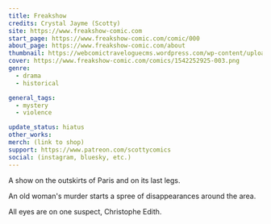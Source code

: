 ```yaml
---
title: Freakshow
credits: Crystal Jayme (Scotty)
site: https://www.freakshow-comic.com
start_page: https://www.freakshow-comic.com/comic/000
about_page: https://www.freakshow-comic.com/about
thumbnail: https://webcomictraveloguecms.wordpress.com/wp-content/uploads/2024/02/hubbox_freakshow.png
cover: https://www.freakshow-comic.com/comics/1542252925-003.png
genre:
  - drama
  - historical

general_tags: 
  - mystery
  - violence

update_status: hiatus
other_works:
merch: (link to shop)
support: https://www.patreon.com/scottycomics
social: (instagram, bluesky, etc.)
---
```


A show on the outskirts of Paris and on its last legs.

An old woman's murder starts a spree of disappearances around the area.

All eyes are on one suspect, Christophe Edith.